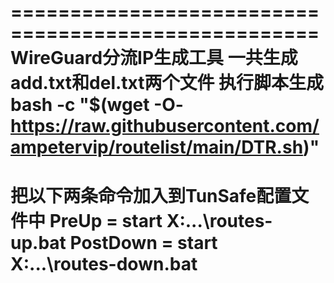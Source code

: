 ====================================================
WireGuard分流IP生成工具
一共生成add.txt和del.txt两个文件
执行脚本生成
bash -c "$(wget -O- https://raw.githubusercontent.com/ampetervip/routelist/main/DTR.sh)"
====================================================
把以下两条命令加入到TunSafe配置文件中
PreUp = start X:\...\routes-up.bat
PostDown = start X:\...\routes-down.bat
====================================================
